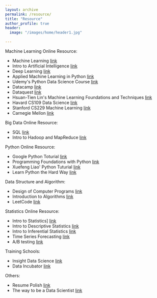 ```yaml
---
layout: archive
permalink: /resource/
title: "Resource"
author_profile: true
header:
  image: "/images/home/header1.jpg"
  
---
```

Machine Learning Online Resource:
* Machine Learning
  [link](https://www.coursera.org/learn/machine-learning)
* Intro to Artificial Intelligence
  [link](https://www.udacity.com/course/intro-to-artificial-intelligence–cs271)
* Deep Learning
  [link](https://www.coursera.org/specializations/deep-learning)
* Applied Machine Learning in Python
  [link](https://www.coursera.org/learn/python-machine-learning)
* Udemy's Python Data Science Course
  [link](https://www.udemy.com/python-for-data-science-and-machine-learning-bootcamp/learn/v4/content)
* Datacamp
  [link](https://www.datacamp.com/)
* Dataquest
  [link](https://www.dataquest.io/)
* Hsuan-Tien Lin's Machine Learning Foundations and Techniques
  [link](http://www.csie.ntu.edu.tw/~htlin/mooc/)
* Havard CS109 Data Science 
  [link](http://cs109.github.io/2015/)
* Stanford CS229 Machine Learning 
  [link](http://cs229.stanford.edu/)
* Carnegie Mellon
  [link](http://www.cs.cmu.edu/~ninamf/courses/601sp15/lectures.shtml)

Big Data Online Resource:
* SQL
  [link](https://www.udacity.com/course/data-wrangling-with-mongodb–ud032)
* Intro to Hadoop and MapReduce
  [link](https://www.udacity.com/course/intro-to-hadoop-and-mapreduce–ud617)

Python Online Resource:
* Google Python Toturial
  [link](https://developers.google.com/edu/python/)
* Programming Foundations with Python
  [link](https://www.udacity.com/course/programming-foundations-with-python–ud036)
* Xuefeng Liao' Python Tuturial
  [link](https://www.liaoxuefeng.com/wiki/0014316089557264a6b348958f449949df42a6d3a2e542c000)
* Learn Python the Hard Way
  [link](https://learnpythonthehardway.org/book/)

Data Structure and Algorithm:
* Design of Computer Programs
  [link](https://www.udacity.com/course/design-of-computer-programs–cs212)
* Introduction to Algorithms 
  [link](https://ocw.mit.edu/courses/electrical-engineering-and-computer-science/6-006-introduction-to-algorithms-fall-2011/)
* LeetCode
  [link](https://leetcode.com/)

Statistics Online Resource:
* Intro to Statistics]
  [link](https://www.udacity.com/course/intro-to-statistics–st101)
* Intro to Descriptive Statistics
  [link](https://www.udacity.com/course/intro-to-descriptive-statistics–ud827)
* Intro to Inferential Statistics
  [link](https://www.udacity.com/course/intro-to-inferential-statistics–ud201)
* Time Series Forecasting
  [link](https://www.udacity.com/course/time-series-forecasting–ud980)
* A/B testing
  [link](https://www.udacity.com/course/ab-testing–ud257)

Training Schools:
* Insight Data Science
  [link](http://insightdatascience.com/)
* Data Incubator
  [link](https://www.thedataincubator.com/)

Others:
* Resume Polish
  [link](https://www.careereducation.columbia.edu/topics/resumes-cvs)
* The way to be a Data Scientist
  [link](http://www.juyang.co/phd%E8%BD%AC%E8%A1%8C%E4%B9%8B%E8%B7%AF/)
